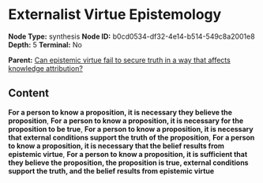 # Externalist Virtue Epistemology

**Node Type:** synthesis
**Node ID:** b0cd0534-df32-4e14-b514-549c8a2001e8
**Depth:** 5
**Terminal:** No

**Parent:** [Can epistemic virtue fail to secure truth in a way that affects knowledge attribution?](can-epistemic-virtue-fail-to-secure-truth-in-a-way-that-affects-knowledge-attribution-antithesis-a2f1f5e5-3abe-49cd-ae58-1c9a736f2e3c.md)

## Content

**For a person to know a proposition, it is necessary they believe the proposition**, **For a person to know a proposition, it is necessary for the proposition to be true**, **For a person to know a proposition, it is necessary that external conditions support the truth of the proposition**, **For a person to know a proposition, it is necessary that the belief results from epistemic virtue**, **For a person to know a proposition, it is sufficient that they believe the proposition, the proposition is true, external conditions support the truth, and the belief results from epistemic virtue**
